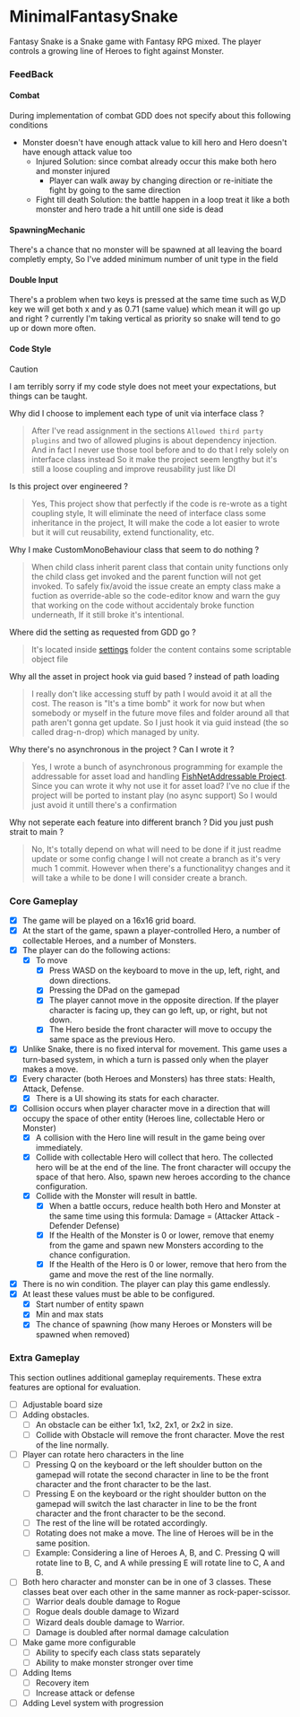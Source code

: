 # MinimalFantasySnake
Fantasy Snake is a Snake game with Fantasy RPG mixed. The player controls a growing line of Heroes to fight against Monster.

### FeedBack
#### Combat
During implementation of combat GDD does not specify about this following conditions
- Monster doesn't have enough attack value to kill hero and Hero doesn't have enough attack value too
  - Injured Solution: since combat already occur this make both hero and monster injured
    - Player can walk away by changing direction or re-initiate the fight by going to the same direction
  - Fight till death Solution: the battle happen in a loop treat it like a both monster and hero trade a hit untill one side is dead

#### SpawningMechanic
There's a chance that no monster will be spawned at all leaving the board completly empty, So I've added minimum number of unit type in the field

#### Double Input
There's a problem when two keys is pressed at the same time such as W,D key we will get both x and y as 0.71 (same value) which mean it will go up and right ? currently I'm taking vertical as priority so snake will tend to go up or down more often.

#### Code Style

> [!CAUTION]
> I am terribly sorry if my code style does not meet your expectations, but things can be taught.

Why did I choose to implement each type of unit via interface class ?
> After I've read assignment in the sections `Allowed third party plugins` and two of allowed plugins is about dependency injection. And in fact I never use those tool before and to do that I rely solely on interface class instead So it make the project seem lengthy but it's still a loose coupling and improve reusability just like DI

Is this project over engineered ?
> Yes, This project show that perfectly if the code is re-wrote as a tight coupling style, It will eliminate the need of interface class some inheritance in the project, It will make the code a lot easier to wrote but it will cut reusability, extend functionality, etc.

Why I make CustomMonoBehaviour class that seem to do nothing ?
> When child class inherit parent class that contain unity functions only the child class get invoked and the parent function will not get invoked.
To safely fix/avoid the issue create an empty class make a fuction as override-able so the code-editor know and warn the guy that working on the code without accidentaly broke function underneath, If it still broke it's intentional.

Where did the setting as requested from GDD go ?
> It's located inside [settings](/Assets/Snake/Settings/) folder the content contains some scriptable object file

Why all the asset in project hook via guid based ? instead of path loading
> I really don't like accessing stuff by path I would avoid it at all the cost. The reason is "It's a time bomb" it work for now but when somebody or myself in the future move files and folder around all that path aren't gonna get update. So I just hook it via guid instead (the so called drag-n-drop) which managed by unity.

Why there's no asynchronous in the project ? Can I wrote it ?
> Yes, I wrote a bunch of asynchronous programming for example the addressable for asset load and handling [FishNetAddressable Project](https://github.com/SackMaggie/FishNetAddressable).
<br>Since you can wrote it why not use it for asset load? I've no clue if the project will be ported to instant play (no async support) So I would just avoid it untill there's a confirmation

Why not seperate each feature into different branch ? Did you just push strait to main ?
> No, It's totally depend on what will need to be done if it just readme update or some config change I will not create a branch as it's very much 1 commit. However when there's a functionalityy changes and it will take a while to be done I will consider create a branch.


### Core Gameplay
- [x] The game will be played on a 16x16 grid board.
- [x] At the start of the game, spawn a player-controlled Hero, a number of collectable Heroes, and a number of Monsters.
- [x] The player can do the following actions:
  - [x] To move
    - [x] Press WASD on the keyboard to move in the up, left, right, and down directions.
    - [x] Pressing the DPad on the gamepad
    - [x] The player cannot move in the opposite direction. If the player character is facing up, they can go left, up, or right, but not down.
    - [x] The Hero beside the front character will move to occupy the same space as the previous Hero.
- [x] Unlike Snake, there is no fixed interval for movement. This game uses a turn-based system, in which a turn is passed only when the player makes a move.
- [x] Every character (both Heroes and Monsters) has three stats: Health, Attack, Defense.
  - [x] There is a UI showing its stats for each character.
- [x] Collision occurs when player character move in a direction that will occupy the space of other entity (Heroes line, collectable Hero or Monster)
  - [x] A collision with the Hero line will result in the game being over immediately.
  - [x] Collide with collectable Hero will collect that hero. The collected hero will be at the end of the line. The front character will occupy the space of that hero. Also, spawn new heroes according to the chance configuration.
  - [x] Collide with the Monster will result in battle.
    - [x] When a battle occurs, reduce health both Hero and Monster at the same time using this formula: Damage = (Attacker Attack - Defender Defense)
    - [x] If the Health of the Monster is 0 or lower, remove that enemy from the game and spawn new Monsters according to the chance configuration.
    - [x] If the Health of the Hero is 0 or lower, remove that hero from the game and move the rest of the line normally.
- [x] There is no win condition. The player can play this game endlessly.
- [x] At least these values must be able to be configured.
  - [x] Start number of entity spawn
  - [x] Min and max stats
  - [x] The chance of spawning (how many Heroes or Monsters will be spawned when removed)

### Extra Gameplay
This section outlines additional gameplay requirements. These extra features
are optional for evaluation.
- [ ] Adjustable board size
- [ ] Adding obstacles.
  - [ ] An obstacle can be either 1x1, 1x2, 2x1, or 2x2 in size.
  - [ ] Collide with Obstacle will remove the front character. Move the rest of the line normally.
- [ ] Player can rotate hero characters in the line
  - [ ] Pressing Q on the keyboard or the left shoulder button on the gamepad will rotate the second character in line to be the front character and the front character to be the last.
  - [ ] Pressing E on the keyboard or the right shoulder button on the gamepad will switch the last character in line to be the front character and the front character to be the second.
  - [ ] The rest of the line will be rotated accordingly.
  - [ ] Rotating does not make a move. The line of Heroes will be in the same position.
  - [ ] Example: Considering a line of Heroes A, B, and C. Pressing Q will rotate line to B, C, and A while pressing E will rotate line to C, A and B.
- [ ] Both hero character and monster can be in one of 3 classes. These classes beat over each other in the same manner as rock-paper-scissor.
  - [ ] Warrior deals double damage to Rogue
  - [ ] Rogue deals double damage to Wizard
  - [ ] Wizard deals double damage to Warrior.
  - [ ] Damage is doubled after normal damage calculation
- [ ] Make game more configurable
  - [ ] Ability to specify each class stats separately
  - [ ] Ability to make monster stronger over time
- [ ] Adding Items
  - [ ] Recovery item
  - [ ] Increase attack or defense
- [ ] Adding Level system with progression
